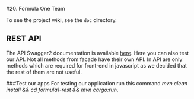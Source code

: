 #20. Formula One Team

To see the project wiki, see the `doc` directory.

## REST API
The API Swagger2 documentation is available [here](http://localhost:8080/pa165/swagger-ui/index.html). 
Here you can also test our API. Not all methods from facade have their own API. In API are only methods 
which are required for front-end in javascript as we decided that the rest of them are not useful.

###Test our apps
For testing our application run this command *mvn clean install && cd formula1-rest && mvn cargo:run*.